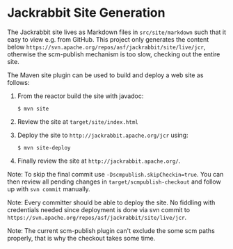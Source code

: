 <!--
   Licensed to the Apache Software Foundation (ASF) under one or more
   contributor license agreements.  See the NOTICE file distributed with
   this work for additional information regarding copyright ownership.
   The ASF licenses this file to You under the Apache License, Version 2.0
   (the "License"); you may not use this file except in compliance with
   the License.  You may obtain a copy of the License at

       http://www.apache.org/licenses/LICENSE-2.0

   Unless required by applicable law or agreed to in writing, software
   distributed under the License is distributed on an "AS IS" BASIS,
   WITHOUT WARRANTIES OR CONDITIONS OF ANY KIND, either express or implied.
   See the License for the specific language governing permissions and
   limitations under the License.
  -->

Jackrabbit Site Generation
==========================
The Jackrabbit site lives as Markdown files in `src/site/markdown` such
that it easy to view e.g. from GitHub. This project only generates the
content below `https://svn.apache.org/repos/asf/jackrabbit/site/live/jcr`, otherwise
the scm-publish mechanism is too slow, checking out the entire site.

The Maven site plugin can be used to build and deploy a web site as follows:

1. From the reactor build the site with javadoc:

   ````
   $ mvn site
   ````

2. Review the site at `target/site/index.html`

3. Deploy the site to `http://jackrabbit.apache.org/jcr` using:

   ````
   $ mvn site-deploy
   ````

4. Finally review the site at `http://jackrabbit.apache.org/`.

Note: To skip the final commit use `-Dscmpublish.skipCheckin=true`. You can then
review all pending changes in `target/scmpublish-checkout` and follow
up with `svn commit` manually.


Note: Every committer should be able to deploy the site. No fiddling with
credentials needed since deployment is done via svn commit to
`https://svn.apache.org/repos/asf/jackrabbit/site/live/jcr`.

Note: The current scm-publish plugin can't exclude the some scm paths properly, that is why the checkout takes some
time.